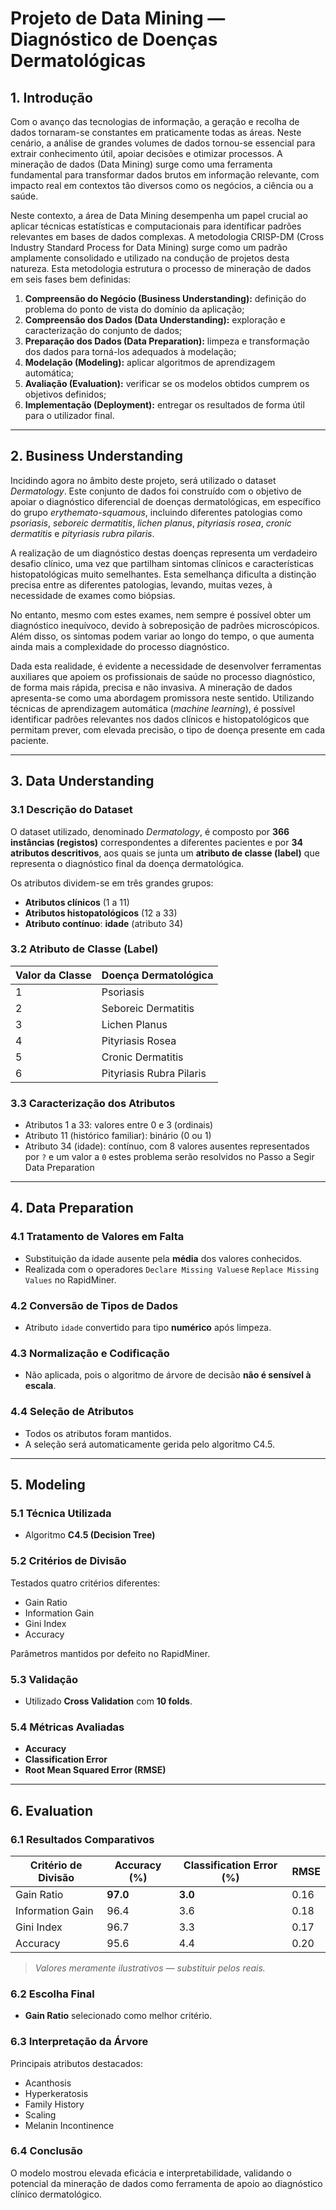 
# Projeto de Data Mining — Diagnóstico de Doenças Dermatológicas

## 1. Introdução

Com o avanço das tecnologias de informação, a geração e recolha de dados tornaram-se constantes em praticamente todas as áreas. Neste cenário, a análise de grandes volumes de dados tornou-se essencial para extrair conhecimento útil, apoiar decisões e otimizar processos. A mineração de dados (Data Mining) surge como uma ferramenta fundamental para transformar dados brutos em informação relevante, com impacto real em contextos tão diversos como os negócios, a ciência ou a saúde.

Neste contexto, a área de Data Mining desempenha um papel crucial ao aplicar técnicas estatísticas e computacionais para identificar padrões relevantes em bases de dados complexas. A metodologia CRISP-DM (Cross Industry Standard Process for Data Mining) surge como um padrão amplamente consolidado e utilizado na condução de projetos desta natureza. Esta metodologia estrutura o processo de mineração de dados em seis fases bem definidas:

1. **Compreensão do Negócio (Business Understanding):** definição do problema do ponto de vista do domínio da aplicação;
2. **Compreensão dos Dados (Data Understanding):** exploração e caracterização do conjunto de dados;
3. **Preparação dos Dados (Data Preparation):** limpeza e transformação dos dados para torná-los adequados à modelação;
4. **Modelação (Modeling):** aplicar algoritmos de aprendizagem automática;
5. **Avaliação (Evaluation):** verificar se os modelos obtidos cumprem os objetivos definidos;
6. **Implementação (Deployment):** entregar os resultados de forma útil para o utilizador final.

---

## 2. Business Understanding

Incidindo agora no âmbito deste projeto, será utilizado o dataset *Dermatology*. Este conjunto de dados foi construído com o objetivo de apoiar o diagnóstico diferencial de doenças dermatológicas, em específico do grupo *erythemato-squamous*, incluindo diferentes patologias como *psoriasis*, *seboreic dermatitis*, *lichen planus*, *pityriasis rosea*, *cronic dermatitis* e *pityriasis rubra pilaris*.

A realização de um diagnóstico destas doenças representa um verdadeiro desafio clínico, uma vez que partilham sintomas clínicos e características histopatológicas muito semelhantes. Esta semelhança dificulta a distinção precisa entre as diferentes patologias, levando, muitas vezes, à necessidade de exames como biópsias.

No entanto, mesmo com estes exames, nem sempre é possível obter um diagnóstico inequívoco, devido à sobreposição de padrões microscópicos. Além disso, os sintomas podem variar ao longo do tempo, o que aumenta ainda mais a complexidade do processo diagnóstico.

Dada esta realidade, é evidente a necessidade de desenvolver ferramentas auxiliares que apoiem os profissionais de saúde no processo diagnóstico, de forma mais rápida, precisa e não invasiva. A mineração de dados apresenta-se como uma abordagem promissora neste sentido. Utilizando técnicas de aprendizagem automática (*machine learning*), é possível identificar padrões relevantes nos dados clínicos e histopatológicos que permitam prever, com elevada precisão, o tipo de doença presente em cada paciente.

---

## 3. Data Understanding

### 3.1 Descrição do Dataset

O dataset utilizado, denominado *Dermatology*, é composto por **366 instâncias (registos)** correspondentes a diferentes pacientes e por **34 atributos descritivos**, aos quais se junta um **atributo de classe (label)** que representa o diagnóstico final da doença dermatológica.

Os atributos dividem-se em três grandes grupos:
- **Atributos clínicos** (1 a 11)
- **Atributos histopatológicos** (12 a 33)
- **Atributo contínuo**: **idade** (atributo 34)

### 3.2 Atributo de Classe (Label)

| Valor da Classe | Doença Dermatológica           |
|-----------------|--------------------------------|
| 1               | Psoriasis                      |
| 2               | Seboreic Dermatitis            |
| 3               | Lichen Planus                  |
| 4               | Pityriasis Rosea               |
| 5               | Cronic Dermatitis              |
| 6               | Pityriasis Rubra Pilaris       |

### 3.3 Caracterização dos Atributos

- Atributos 1 a 33: valores entre 0 e 3 (ordinais)
- Atributo 11 (histórico familiar): binário (0 ou 1)
- Atributo 34 (idade): contínuo, com 8 valores ausentes representados por `?`  e um valor a `0` estes problema serão resolvidos no Passo a Segir Data Preparation

---

## 4. Data Preparation

### 4.1 Tratamento de Valores em Falta

- Substituição da idade ausente pela **média** dos valores conhecidos. 
- Realizada com o operadores `Declare Missing Values`e `Replace Missing Values` no RapidMiner.

### 4.2 Conversão de Tipos de Dados

- Atributo `idade` convertido para tipo **numérico** após limpeza.

### 4.3 Normalização e Codificação

- Não aplicada, pois o algoritmo de árvore de decisão **não é sensível à escala**.

### 4.4 Seleção de Atributos

- Todos os atributos foram mantidos.
- A seleção será automaticamente gerida pelo algoritmo C4.5.

---

## 5. Modeling

### 5.1 Técnica Utilizada

- Algoritmo **C4.5 (Decision Tree)**

### 5.2 Critérios de Divisão

Testados quatro critérios diferentes:
- Gain Ratio
- Information Gain
- Gini Index
- Accuracy

Parâmetros mantidos por defeito no RapidMiner.

### 5.3 Validação

- Utilizado **Cross Validation** com **10 folds**.

### 5.4 Métricas Avaliadas

- **Accuracy**
- **Classification Error**
- **Root Mean Squared Error (RMSE)**

---

## 6. Evaluation

### 6.1 Resultados Comparativos

| Critério de Divisão   | Accuracy (%) | Classification Error (%) | RMSE    |
|------------------------|--------------|----------------------------|---------|
| Gain Ratio             | **97.0**     | **3.0**                    | 0.16    |
| Information Gain       | 96.4         | 3.6                        | 0.18    |
| Gini Index             | 96.7         | 3.3                        | 0.17    |
| Accuracy               | 95.6         | 4.4                        | 0.20    |

> *Valores meramente ilustrativos — substituir pelos reais.*

### 6.2 Escolha Final

- **Gain Ratio** selecionado como melhor critério.

### 6.3 Interpretação da Árvore

Principais atributos destacados:
- Acanthosis
- Hyperkeratosis
- Family History
- Scaling
- Melanin Incontinence

### 6.4 Conclusão

O modelo mostrou elevada eficácia e interpretabilidade, validando o potencial da mineração de dados como ferramenta de apoio ao diagnóstico clínico dermatológico.

